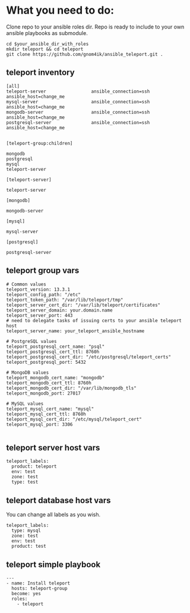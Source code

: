 # What you need to do:

Clone repo to your ansible roles dir. Repo is ready to include to your own ansible playbooks as submodule.

```
cd $your_ansible_dir_with_roles
mkdir teleport && cd teleport
git clone https://github.com/gnom4ik/ansible_teleport.git .
```

## teleport inventory

```
[all]
teleport-server					ansible_connection=ssh		ansible_host=change_me
mysql-server					ansible_connection=ssh		ansible_host=change_me
mongodb-server					ansible_connection=ssh		ansible_host=change_me
postgresql-server				ansible_connection=ssh		ansible_host=change_me


[teleport-group:children]

mongodb
postgresql
mysql
teleport-server

[teleport-server]

teleport-server

[mongodb]

mongodb-server

[mysql]

mysql-server

[postgresql]

postgresql-server
```

## teleport group vars

```
# Common values
teleport_version: 13.3.1
teleport_config_path: "/etc"
teleport_token_path: "/var/lib/teleport/tmp"
teleport_server_cert_dir: "/var/lib/teleport/certificates"
teleport_server_domain: your.domain.name
teleport_server_port: 443
# need to delegate tasks of issuing certs to your ansible teleport host
teleport_server_name: your_teleport_ansible_hostname

# PostgreSQL values
teleport_postgresql_cert_name: "psql"
teleport_postgresql_cert_ttl: 8760h
teleport_postgresql_cert_dir: "/etc/postgresql/teleport_certs"
teleport_postgresql_port: 5432

# MongoDB values
teleport_mongodb_cert_name: "mongodb"
teleport_mongodb_cert_ttl: 8760h
teleport_mongodb_cert_dir: "/var/lib/mongodb_tls"
teleport_mongodb_port: 27017

# MySQL values
teleport_mysql_cert_name: "mysql"
teleport_mysql_cert_ttl: 8760h
teleport_mysql_cert_dir: "/etc/mysql/teleport_cert"
teleport_mysql_port: 3306


```

## teleport server host vars

```
teleport_labels:
  product: teleport
  env: test
  zone: test
  type: test
```

## teleport database host vars

You can change all labels as you wish.

```
teleport_labels:
  type: mysql
  zone: test
  env: test
  product: test
```

## teleport simple playbook

```
---
- name: Install teleport
  hosts: teleport-group
  become: yes
  roles:
    - teleport
```
